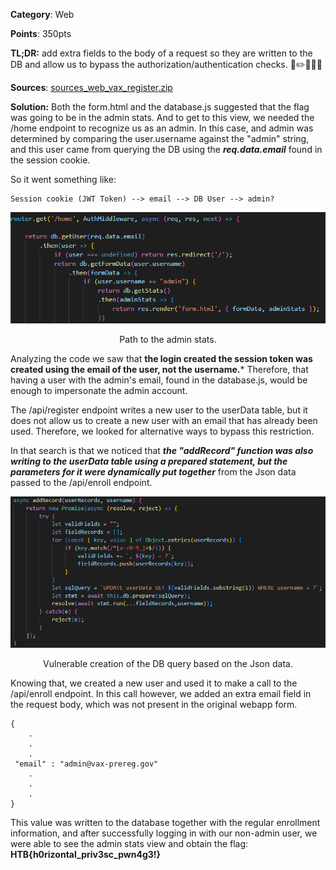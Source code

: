 **Category**: Web

**Points**: 350pts

**TL;DR:** add extra fields to the body of a request so they are written to the DB and allow us to bypass the authorization/authentication checks. 📃✏️💾🔀👥

**Sources**:  [sources_web_vax_register.zip](./sources_web_vax_register.zip)

**Solution:**
Both the form.html and the database.js suggested that the flag was going to be in the admin stats. And to get to this view, we needed the /home endpoint to recognize us as an admin. In this case, and admin was determined by comparing the user.username against the "admin" string, and this user came from querying the DB using the ***req.data.email*** found in the session cookie.

So it went something like: 
		
	Session cookie (JWT Token) --> email --> DB User --> admin?

<p align="center">
  <img src="../assets/home_to_admin_stats.png" alt="home_to_admin_stats" />
</p>
<p align="center">Path to the admin stats.</p>

Analyzing the code we saw that **the login created the session token was created using the email of the user, not the username.***  Therefore, that having a user with the admin's email, found in the database.js, would be enough to impersonate the admin account. 

The /api/register endpoint writes a new user to the userData table, but it does not allow us to create a new user with an email that has already been used. Therefore, we looked for alternative ways to bypass this restriction. 

In that search is that we noticed that ***the "addRecord" function was also writing to the userData table using a prepared statement, but the parameters for it were dynamically put together*** from the Json data passed to the /api/enroll endpoint.

<p align="center">
  <img src="../assets/dynamic_query_parameters.png" alt="dynamic_query_parameters" />
</p>
<p align="center">Vulnerable creation of the DB query based on the Json data.</p>

Knowing that, we created a new user and used it to make a call to the /api/enroll endpoint. In this call however, we added an extra email field in the request body, which was not present in the original webapp form. 

	{
		.
		.
		.
	 "email" : "admin@vax-prereg.gov"
		.
		.
		.
	}

This value was written to the database together with the regular enrollment information, and after successfully logging in with our non-admin user, we were able to see the admin stats view and obtain the flag: **HTB{h0rizontal_priv3sc_pwn4g3!}**
